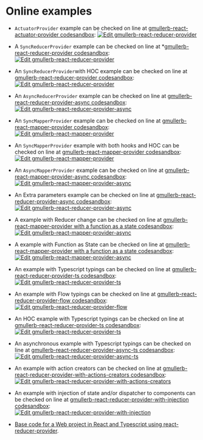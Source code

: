 # Online examples

* `ActuatorProvider` example can be checked on line at [gmullerb-react-actuator-provider codesandbox](https://codesandbox.io/s/gmullerb-react-actuator-provider-5sl0o?file=/src/SomeContainer.jsx):
[![Edit gmullerb-react-reducer-provider](https://codesandbox.io/static/img/play-codesandbox.svg)](https://codesandbox.io/s/gmullerb-react-actuator-provider-5sl0o?file=/src/SomeContainer.jsx)  

* A `SyncReducerProvider` example can be checked on line at *[gmullerb-react-reducer-provider codesandbox](https://codesandbox.io/s/gmullerb-react-reducer-provider-forked-pjkve?file=/src/SomeReducerProvider.jsx):  
[![Edit gmullerb-react-reducer-provider](https://codesandbox.io/static/img/play-codesandbox.svg)](https://codesandbox.io/s/gmullerb-react-reducer-provider-forked-pjkve?file=/src/SomeReducerProvider.jsx)  

* An `SyncReducerProvider`with HOC example can be checked on line at [gmullerb-react-reducer-provider codesandbox](https://codesandbox.io/s/gmullerb-react-reducer-provider-forked-lj4si?file=/src/SomeReducerProvider.jsx):  
[![Edit gmullerb-react-reducer-provider](https://codesandbox.io/static/img/play-codesandbox.svg)](https://codesandbox.io/s/gmullerb-react-reducer-provider-forked-lj4si?file=/src/SomeReducerProvider.jsx)  

* An `AsyncReducerProvider` example can be checked on line at [gmullerb-react-reducer-provider-async codesandbox](https://codesandbox.io/s/gmullerb-react-reducer-provider-async-forked-cyl3g?file=/src/SomeReducerProvider.jsx):  
[![Edit gmullerb-react-reducer-provider-async](https://codesandbox.io/static/img/play-codesandbox.svg)](https://codesandbox.io/s/gmullerb-react-reducer-provider-async-forked-cyl3g?file=/src/SomeReducerProvider.jsx)  

* An `SyncMapperProvider` example can be checked on line at [gmullerb-react-mapper-provider codesandbox](https://codesandbox.io/s/gmullerb-react-mapper-provider-forked-kwqfo?file=/src/SomeMapperProvider.jsx):  
[![Edit gmullerb-react-mapper-provider](https://codesandbox.io/static/img/play-codesandbox.svg)](https://codesandbox.io/s/gmullerb-react-mapper-provider-forked-kwqfo?file=/src/SomeMapperProvider.jsx)  

* An `SyncMapperProvider` example with both hooks and HOC can be checked on line at [gmullerb-react-mapper-provider codesandbox](https://codesandbox.io/s/gmullerb-react-mapper-provider-yvwx7?file=/src/SomeMapperProvider.jsx):  
[![Edit gmullerb-react-mapper-provider](https://codesandbox.io/static/img/play-codesandbox.svg)](https://codesandbox.io/s/gmullerb-react-mapper-provider-yvwx7?file=/src/SomeMapperProvider.jsx)  

* An `AsyncMapperProvider` example can be checked on line at [gmullerb-react-mapper-provider-async codesandbox](https://codesandbox.io/s/gmullerb-react-mapper-provider-async-forked-d2foz?file=/src/SomeMapperProvider.jsx):  
[![Edit gmullerb-react-mapper-provider-async](https://codesandbox.io/static/img/play-codesandbox.svg)](https://codesandbox.io/s/gmullerb-react-mapper-provider-async-forked-d2foz?file=/src/SomeMapperProvider.jsx)  

* An Extra parameters example can be checked on line at [gmullerb-react-reducer-provider-async codesandbox](https://codesandbox.io/s/gmullerb-react-reducer-provider-async-forked-ncsyy?file=/src/SomeReducerProvider.jsx):  
[![Edit gmullerb-react-reducer-provider-async](https://codesandbox.io/static/img/play-codesandbox.svg)](https://codesandbox.io/s/gmullerb-react-reducer-provider-async-forked-ncsyy?file=/src/SomeReducerProvider.jsx)  

* A example with Reducer change can be checked on line at [gmullerb-react-mapper-provider with a function as a state codesandbox](https://codesandbox.io/s/gmullerb-react-reducer-provider-forked-fip9b?file=/src/SomeReducerProvider.jsx):  
[![Edit gmullerb-react-mapper-provider-async](https://codesandbox.io/static/img/play-codesandbox.svg)](https://codesandbox.io/s/gmullerb-react-reducer-provider-forked-fip9b?file=/src/SomeReducerProvider.jsx)  

* A example with Function as State can be checked on line at [gmullerb-react-mapper-provider with a function as a state codesandbox](https://codesandbox.io/s/gmullerb-react-mapper-provider-forked-qhtqw?file=/src/SomeMapperProvider.jsx):  
[![Edit gmullerb-react-mapper-provider-async](https://codesandbox.io/static/img/play-codesandbox.svg)](https://codesandbox.io/s/gmullerb-react-mapper-provider-forked-qhtqw?file=/src/SomeMapperProvider.jsx)  

* An example with Typescript typings can be checked on line at [gmullerb-react-reducer-provider-ts codesandbox](https://codesandbox.io/s/gmullerb-react-reducer-provider-ts-forked-0dmie?file=/src/SomeReducerProvider.tsx):  
[![Edit gmullerb-react-reducer-provider-ts](https://codesandbox.io/static/img/play-codesandbox.svg)](https://codesandbox.io/s/gmullerb-react-reducer-provider-ts-forked-0dmie?file=/src/SomeReducerProvider.tsx)  

* An example with Flow typings can be checked on line at [gmullerb-react-reducer-provider-flow codesandbox](https://codesandbox.io/s/gmullerb-react-reducer-provider-flow-forked-0ons5?file=/src/SomeReducerProvider.jsx):  
[![Edit gmullerb-react-reducer-provider-flow](https://codesandbox.io/static/img/play-codesandbox.svg)](https://codesandbox.io/s/gmullerb-react-reducer-provider-flow-forked-0ons5?file=/src/SomeReducerProvider.jsx)  

* An HOC example with Typescript typings can be checked on line at [gmullerb-react-reducer-provider-ts codesandbox](https://codesandbox.io/s/gmullerb-react-reducer-provider-ts-forked-cqfft?file=/src/SomeReducerProvider.tsx):  
[![Edit gmullerb-react-reducer-provider-ts](https://codesandbox.io/static/img/play-codesandbox.svg)](https://codesandbox.io/s/gmullerb-react-reducer-provider-ts-forked-cqfft?file=/src/SomeReducerProvider.tsx)  

* An asynchronous example with Typescript typings can be checked on line at [gmullerb-react-reducer-provider-async-ts codesandbox](https://codesandbox.io/s/gmullerb-react-reducer-provider-async-ts-forked-8uggk?file=/src/SomeReducerProvider.tsx):  
[![Edit gmullerb-react-reducer-provider-async-ts](https://codesandbox.io/static/img/play-codesandbox.svg)](https://codesandbox.io/s/gmullerb-react-reducer-provider-async-ts-forked-8uggk?file=/src/SomeReducerProvider.tsx)  

* An example with action creators can be checked on line at [gmullerb-react-reducer-provider-with-actions-creators codesandbox](https://codesandbox.io/s/gmullerb-react-reducer-provider-with-actions-creators-forked-fc0zo?file=/src/SomeReducerProvider.jsx):  
[![Edit gmullerb-react-reducer-provider-with-actions-creators](https://codesandbox.io/static/img/play-codesandbox.svg)](https://codesandbox.io/s/gmullerb-react-reducer-provider-with-actions-creators-forked-fc0zo?file=/src/SomeReducerProvider.jsx)  

* An example with injection of state and/or dispatcher to components can be checked on line at [gmullerb-react-reducer-provider-with-injection codesandbox](https://codesandbox.io/s/gmullerb-react-reducer-provider-with-injection-forked-6kxu7?file=/src/SomeReducerProvider.jsx):  
[![Edit gmullerb-react-reducer-provider-with-injection](https://codesandbox.io/static/img/play-codesandbox.svg)](https://codesandbox.io/s/gmullerb-react-reducer-provider-with-injection-forked-6kxu7?file=/src/SomeReducerProvider.jsx)  

* [Base code for a Web project in React and Typescript using react-reducer-provider](https://github.com/gmullerb/basecode-react-ts).
